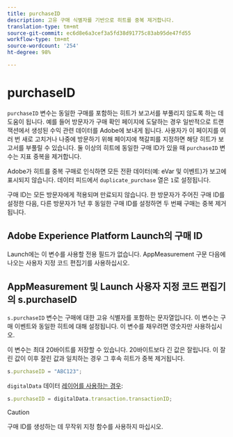```yaml
---
title: purchaseID
description: 고유 구매 식별자를 기반으로 히트를 중복 제거합니다.
translation-type: tm+mt
source-git-commit: ec6d8e6a3cef3a5fd38d91775c83ab95de47fd55
workflow-type: tm+mt
source-wordcount: '254'
ht-degree: 98%

---
```



# purchaseID

`purchaseID` 변수는 동일한 구매를 포함하는 히트가 보고서를 부풀리지 않도록 하는 데 도움이 됩니다. 예를 들어 방문자가 구매 확인 페이지에 도달하는 경우 일반적으로 트랜잭션에서 생성된 수익 관련 데이터를 Adobe에 보내게 됩니다. 사용자가 이 페이지를 여러 번 새로 고치거나 나중에 방문하기 위해 페이지에 책갈피를 지정하면 해당 히트가 보고서를 부풀릴 수 있습니다. 둘 이상의 히트에 동일한 구매 ID가 있을 때 `purchaseID` 변수는 지표 중복을 제거합니다.

Adobe가 히트를 중복 구매로 인식하면 모든 전환 데이터(예: eVar 및 이벤트)가 보고에 표시되지 않습니다. 데이터 피드에서 `duplicate_purchase` 열은 `1`로 설정됩니다.

구매 ID는 모든 방문자에게 적용되며 만료되지 않습니다. 한 방문자가 주어진 구매 ID를 설정한 다음, 다른 방문자가 1년 후 동일한 구매 ID를 설정하면 두 번째 구매는 중복 제거됩니다.

## Adobe Experience Platform Launch의 구매 ID

Launch에는 이 변수를 사용할 전용 필드가 없습니다. AppMeasurement 구문 다음에 나오는 사용자 지정 코드 편집기를 사용하십시오.

## AppMeasurement 및 Launch 사용자 지정 코드 편집기의 s.purchaseID

`s.purchaseID` 변수는 구매에 대한 고유 식별자를 포함하는 문자열입니다. 이 변수는 구매 이벤트와 동일한 히트에 대해 설정됩니다. 이 변수를 채우려면 영숫자만 사용하십시오.

이 변수는 최대 20바이트를 저장할 수 있습니다. 20바이트보다 긴 값은 잘립니다. 이 잘린 값이 이후 잘린 값과 일치하는 경우 그 후속 히트가 중복 제거됩니다.

```js
s.purchaseID = "ABC123";
```

`digitalData` 데이터 [레이어를 사용하는 경우](../../prepare/data-layer.md):

```js
s.purchaseID = digitalData.transaction.transactionID;
```

>[!CAUTION]
>
>구매 ID를 생성하는 데 무작위 지정 함수를 사용하지 마십시오.